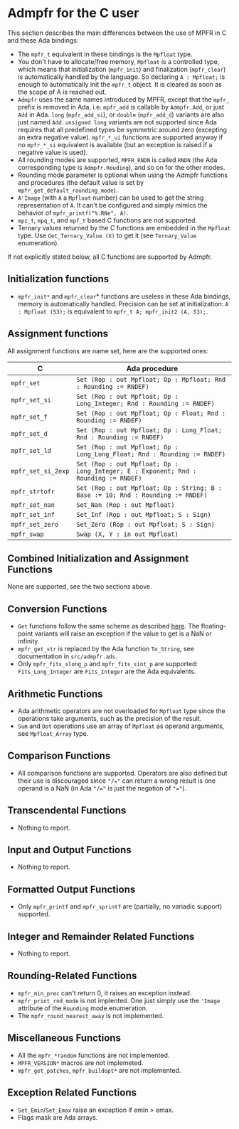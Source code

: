 # Admpfr for the C user

This section describes the main differences between the use of MPFR in C and
these Ada bindings:

- The `mpfr_t` equivalent in these bindings is the `Mpfloat` type.
- You don't have to allocate/free memory, `Mpfloat` is a controlled type, which
means that initialization (`mpfr_init`) and finalization (`mpfr_clear`) is
automatically handled by the language. So declaring `A : Mpfloat;` is enough to
automatically init the `mpfr_t` object. It is cleared as soon as the scope of A
is reached out.
- `Admpfr` uses the same names introduced by MPFR, except that the `mpfr_`
prefix is removed in Ada, i.e. `mpfr_add` is callable by `Admpfr.Add`, or just
`Add` in Ada. `long` (`mpfr_add_si`), or `double` (`mpfr_add_d`) variants are
also just named `Add`. `unsigned long` variants are not supported since Ada
requires that all predefined types be symmetric around zero (excepting an extra
negative value). `mpfr_*_ui` functions are supported anyway if no `mpfr_*_si`
equivalent is available (but an exception is raised if a negative value is
used).
- All rounding modes are supported, `MPFR_RNDN` is called `RNDN` (the Ada
corresponding type is `Admpfr.Rouding`), and so on for the other modes.
- Rounding mode parameter is optional when using the Admpfr functions and
procedures (the default value is set by `mpfr_get_default_rounding_mode`).
- `A'Image` (with `A` a `Mpfloat` number) can be used to get the string
representation of `A`. It can't be configured and simply mimics the behavior of
`mpfr_printf("%.RNe", A)`.
- `mpz_t`, `mpq_t`, and `mpf_t` based C functions are not supported.
- Ternary values returned by the C functions are embedded in the `Mpfloat`
type. Use `Get_Ternary_Value (X)` to get it (see `Ternary_Value` enumeration).

If not explicitly stated below, all C functions are supported by Admpfr.

## Initialization functions

- `mpfr_init*` and `mpfr_clear`* functions are useless in these Ada bindings,
memory is automatically handled. Precision can be set at initialization: `A :
Mpfloat (53);` is equivalent to `mpfr_t A; mpfr_init2 (A, 53);`.

## Assignment functions

All assignment functions are name set, here are the supported ones:

| C                  | Ada procedure                                                                      |
|--------------------|------------------------------------------------------------------------------------|
| `mpfr_set`         | `Set (Rop : out Mpfloat; Op : Mpfloat; Rnd : Rounding := RNDEF)`                    |
| `mpfr_set_si`      | `Set (Rop : out Mpfloat; Op : Long_Integer; Rnd : Rounding := RNDEF)`               |
| `mpfr_set_f`       | `Set (Rop : out Mpfloat; Op : Float; Rnd : Rounding := RNDEF)`                      |
| `mpfr_set_d`       | `Set (Rop : out Mpfloat; Op : Long_Float; Rnd : Rounding := RNDEF)`                 |
| `mpfr_set_ld`      | `Set (Rop : out Mpfloat; Op : Long_Long_Float; Rnd : Rounding := RNDEF)`            |
| `mpfr_set_si_2exp` | `Set (Rop : out Mpfloat; Op : Long_Integer; E : Exponent; Rnd : Rounding := RNDEF)` |
| `mpfr_strtofr`     | `Set (Rop : out Mpfloat; Op : String; B : Base := 10; Rnd : Rounding := RNDEF)`     |
| `mpfr_set_nan`     | `Set_Nan (Rop : out Mpfloat)`                                                      |
| `mpfr_set_inf`     | `Set_Inf (Rop : out Mpfloat; S : Sign)`                                            |
| `mpfr_set_zero`    | `Set_Zero (Rop : out Mpfloat; S : Sign)`                                           |
| `mpfr_swap`        | `Swap (X, Y : in out Mpfloat)`                                                     |

## Combined Initialization and Assignment Functions

None are supported, see the two sections above.

## Conversion Functions

- `Get` functions follow the same scheme as described
[here](#assignment-functions). The floating-point variants will raise an
exception if the value to get is a NaN or infinity.
- `mpfr_get_str` is replaced by the Ada function `To_String`, see documentation
in `src/admpfr.ads`.
- Only `mpfr_fits_slong_p` and `mpfr_fits_sint_p` are supported:
`Fits_Long_Integer` are `Fits_Integer` are the Ada equivalents.

## Arithmetic Functions

- Ada arithmetic operators are not overloaded for `Mpfloat` type since the
operations take arguments, such as the precision of the result.
- `Sum` and `Dot` operations use an array of `Mpfloat` as operand arguments, see
`Mpfloat_Array` type.

## Comparison Functions

- All comparison functions are supported. Operators are also defined but their
use is discouraged since `"/="` can return a wrong result is one operand is a
NaN (in Ada `"/="` is just the negation of `"="`).

## Transcendental Functions

- Nothing to report.

## Input and Output Functions

- Nothing to report.

## Formatted Output Functions

- Only `mpfr_printf` and `mpfr_sprintf` are (partially, no variadic support)
supported.

## Integer and Remainder Related Functions

- Nothing to report.

## Rounding-Related Functions

- `mpfr_min_prec` can't return 0, it raises an exception instead.
- `mpfr_print_rnd_mode` is not implented. One just simply use the `'Image`
attribute of the `Rounding` mode enumeration.
- The `mpfr_round_nearest_away` is not implemented.

## Miscellaneous Functions

- All the `mpfr_*random` functions are not implemented.
- `MPFR_VERSION*` macros are not implemeted.
- `mpfr_get_patches`, `mpfr_buildopt*` are not implemented.

## Exception Related Functions

- `Set_Emin`/`Set_Emax` raise an exception if emin > emax.
- Flags mask are Ada arrays.